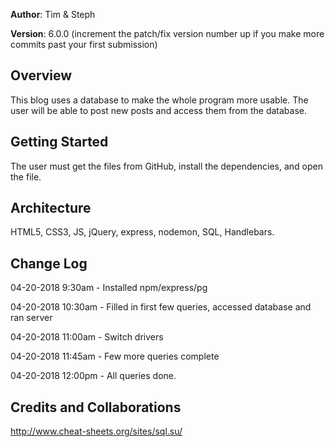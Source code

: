 **Author**: Tim & Steph

**Version**: 6.0.0 (increment the patch/fix version number up if you make more commits past your first submission)

## Overview
This blog uses a database to make the whole program more usable. The user will be able to post new posts and access them from the database.

## Getting Started
The user must get the files from GitHub, install the dependencies, and open the file. 

## Architecture
HTML5, CSS3, JS, jQuery, express, nodemon, SQL, Handlebars.

## Change Log

04-20-2018 9:30am - Installed npm/express/pg 

04-20-2018 10:30am - Filled in first few queries, accessed database and ran server

04-20-2018 11:00am - Switch drivers

04-20-2018 11:45am - Few more queries complete

04-20-2018 12:00pm - All queries done.

## Credits and Collaborations

http://www.cheat-sheets.org/sites/sql.su/